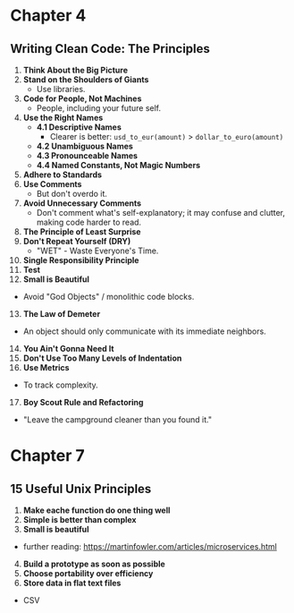 # Chapter 4

## Writing Clean Code: The Principles

1. **Think About the Big Picture**
2. **Stand on the Shoulders of Giants**
   - Use libraries.
3. **Code for People, Not Machines**
   - People, including your future self.
4. **Use the Right Names**
   - **4.1 Descriptive Names**
     - Clearer is better: `usd_to_eur(amount)` > `dollar_to_euro(amount)`
   - **4.2 Unambiguous Names**
   - **4.3 Pronounceable Names**
   - **4.4 Named Constants, Not Magic Numbers**
5. **Adhere to Standards**
6. **Use Comments**
   - But don't overdo it.
7. **Avoid Unnecessary Comments**
   - Don't comment what's self-explanatory; it may confuse and clutter, making code harder to read.
8. **The Principle of Least Surprise**
9. **Don't Repeat Yourself (DRY)**
   - "WET" - Waste Everyone's Time.
10. **Single Responsibility Principle**
11. **Test**
12. **Small is Beautiful**
   - Avoid "God Objects" / monolithic code blocks.
13. **The Law of Demeter**
   - An object should only communicate with its immediate neighbors.
14. **You Ain't Gonna Need It**
15. **Don't Use Too Many Levels of Indentation**
16. **Use Metrics**
   - To track complexity.
17. **Boy Scout Rule and Refactoring**
   - "Leave the campground cleaner than you found it."

# Chapter 7

## 15 Useful Unix Principles


1. **Make eache function do one thing well**
2. **Simple is better than complex**
3. **Small is beautiful**
  - further reading: https://martinfowler.com/articles/microservices.html
4. **Build a prototype as soon as possible**
5. **Choose portability over efficiency**
6. **Store data in flat text files**
  - CSV
